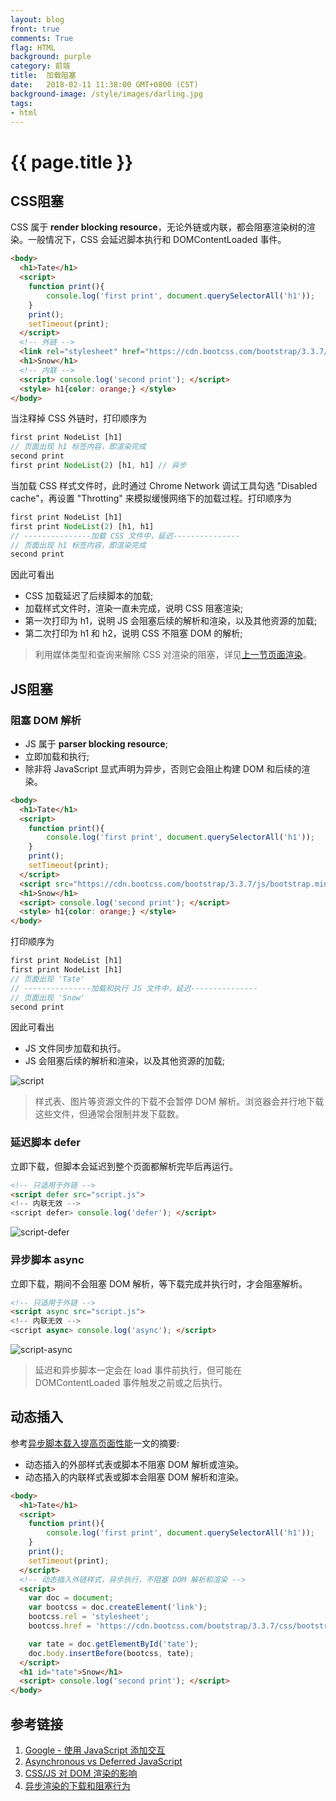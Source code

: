 ```yaml
---
layout: blog
front: true
comments: True
flag: HTML
background: purple
category: 前端
title:  加载阻塞
date:   2018-02-11 11:38:00 GMT+0800 (CST)
background-image: /style/images/darling.jpg
tags:
- html
---
```

# {{ page.title }}

## CSS阻塞

CSS 属于 **render blocking resource**，无论外链或内联，都会阻塞渲染树的渲染。一般情况下，CSS 会延迟脚本执行和 DOMContentLoaded 事件。

```HTML
<body>
  <h1>Tate</h1>
  <script>
    function print(){
        console.log('first print', document.querySelectorAll('h1'));
    }
    print();
    setTimeout(print);
  </script>
  <!-- 外链 -->
  <link rel="stylesheet" href="https://cdn.bootcss.com/bootstrap/3.3.7/css/bootstrap.min.css">
  <h1>Snow</h1>
  <!-- 内联 -->
  <script> console.log('second print'); </script>
  <style> h1{color: orange;} </style>
</body>
```

当注释掉 CSS 外链时，打印顺序为

```js
first print NodeList [h1]
// 页面出现 h1 标签内容，即渲染完成
second print
first print NodeList(2) [h1, h1] // 异步
```

当加载 CSS 样式文件时，此时通过 Chrome Network 调试工具勾选 "Disabled cache"，再设置 "Throtting" 来模拟缓慢网络下的加载过程。打印顺序为

```js
first print NodeList [h1]
first print NodeList(2) [h1, h1]
// ---------------加载 CSS 文件中，延迟---------------
// 页面出现 h1 标签内容，即渲染完成
second print
```

因此可看出

* CSS 加载延迟了后续脚本的加载;
* 加载样式文件时，渲染一直未完成，说明 CSS 阻塞渲染;
* 第一次打印为 h1，说明 JS 会阻塞后续的解析和渲染，以及其他资源的加载;
* 第二次打印为 h1 和 h2，说明 CSS 不阻塞 DOM 的解析;

> 利用媒体类型和查询来解除 CSS 对渲染的阻塞，详见[上一节页面渲染]( {{site.url}}/2018/02/10/html-how-browsers-work.html#%E9%98%BB%E5%A1%9E%E6%B8%B2%E6%9F%93 )。

## JS阻塞

### 阻塞 DOM 解析

* JS 属于 **parser blocking resource**;
* 立即加载和执行;
* 除非将 JavaScript 显式声明为异步，否则它会阻止构建 DOM 和后续的渲染。

```HTML
<body>
  <h1>Tate</h1>
  <script>
    function print(){
        console.log('first print', document.querySelectorAll('h1'));
    }
    print();
    setTimeout(print);
  </script>
  <script src="https://cdn.bootcss.com/bootstrap/3.3.7/js/bootstrap.min.js"></script>
  <h1>Snow</h1>
  <script> console.log('second print'); </script>
  <style> h1{color: orange;} </style>
</body>
```

打印顺序为

```js
first print NodeList [h1]
first print NodeList [h1]
// 页面出现 'Tate'
// ---------------加载和执行 JS 文件中，延迟---------------
// 页面出现 'Snow'
second print
```

因此可看出

* JS 文件同步加载和执行。
* JS 会阻塞后续的解析和渲染，以及其他资源的加载;

![script](https://bitsofco.de/content/images/2017/02/Normal-Execution.png)

> 样式表、图片等资源文件的下载不会暂停 DOM 解析。浏览器会并行地下载这些文件，但通常会限制并发下载数。

### 延迟脚本 defer

立即下载，但脚本会延迟到整个页面都解析完毕后再运行。

```HTML
<!-- 只适用于外链 -->
<script defer src="script.js">
<!-- 内联无效 -->
<script defer> console.log('defer'); </script>
```

![script-defer](https://bitsofco.de/content/images/2017/02/Defer-Execution.png)

### 异步脚本 async

立即下载，期间不会阻塞 DOM 解析，等下载完成并执行时，才会阻塞解析。

```HTML
<!-- 只适用于外链 -->
<script async src="script.js">
<!-- 内联无效 -->
<script async> console.log('async'); </script>
```

![script-async](https://bitsofco.de/content/images/2017/02/Async-Execution.png)

> 延迟和异步脚本一定会在 load 事件前执行，但可能在 DOMContentLoaded 事件触发之前或之后执行。

## 动态插入

参考[异步脚本载入提高页面性能](http://harttle.land/2016/05/18/async-javascript-loading.html)一文的摘要:

* 动态插入的外部样式表或脚本不阻塞 DOM 解析或渲染。
* 动态插入的内联样式表或脚本会阻塞 DOM 解析和渲染。

```HTML
<body>
  <h1>Tate</h1>
  <script>
    function print(){
        console.log('first print', document.querySelectorAll('h1'));
    }
    print();
    setTimeout(print);
  </script>
  <!-- 动态插入外链样式，异步执行，不阻塞 DOM 解析和渲染 -->
  <script>
    var doc = document;
    var bootcss = doc.createElement('link');
    bootcss.rel = 'stylesheet';
    bootcss.href = 'https://cdn.bootcss.com/bootstrap/3.3.7/css/bootstrap.min.css';

    var tate = doc.getElementById('tate');
    doc.body.insertBefore(bootcss, tate);
  </script>
  <h1 id="tate">Snow</h1>
  <script> console.log('second print'); </script>
</body>
```

## 参考链接

1. [Google - 使用 JavaScript 添加交互](https://developers.google.com/web/fundamentals/performance/critical-rendering-path/adding-interactivity-with-javascript)
1. [Asynchronous vs Deferred JavaScript](https://bitsofco.de/async-vs-defer/)
1. [CSS/JS 对 DOM 渲染的影响](http://harttle.land/2016/11/26/static-dom-render-blocking.html)
1. [异步渲染的下载和阻塞行为](http://harttle.land/2016/11/26/dynamic-dom-render-blocking.html)